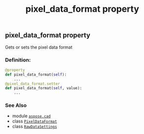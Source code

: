 ﻿---
title: pixel_data_format property
second_title: Aspose.CAD for Python via .NET API References
description: 
type: docs
weight: 90
url: /aspose.cad/rawdatasettings/pixel_data_format/
is_root: false
---

## pixel_data_format property


Gets or sets the pixel data format
### Definition:
```python
@property
def pixel_data_format(self):
    ...
@pixel_data_format.setter
def pixel_data_format(self, value):
    ...
```

### See Also
* module [`aspose.cad`](../../)
* class [`PixelDataFormat`](/cad/python-net/aspose.cad/pixeldataformat)
* class [`RawDataSettings`](/cad/python-net/aspose.cad/rawdatasettings)

